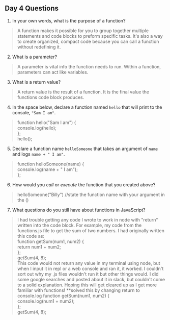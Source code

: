 ## Day 4 Questions

1. In your own words, what is the purpose of a function?
> A function makes it possible for you to group together multiple statements and code blocks to preform specific tasks. It's also a way to create organized, compact code because you can call a function without redefining it.

2. What is a parameter?
> A parameter is vital info the function needs to run. Within a function, parameters can act like variables.

3. What is a return value?
> A return value is the result of a function. It is the final value the functions code block produces.

4. In the space below, declare a function named `hello` that will print to the console, `"Sam I am"`.
> function hello("Sam I am") { <br>
>   console.log(hello); <br>
>}; <br>
> hello();

5. Declare a function name `helloSomeone` that takes an argument of `name` and logs `name + " I am"`.
> function helloSomeone(name) { <br>
>    console.log(name + " I am"); <br>
>}; <br>

6. How would you _call_ or _execute_ the function that you created above?
>helloSomeone("Billy") //state the function name with your argument in the ()

7. What questions do you still have about functions in JavaScript?
> I had trouble getting any code I wrote to work in node with "return" written into the code block. For example, my code from the functions.js file to get the sum of two numbers. I had originally written this code as: <br>
> function getSum(num1, num2) {<br>
>  return num1 + num2;<br>
>};<br>
>getSum(4, 8); <br>
>This code would not return any value in my terminal using node, but when I input it in repl or a web console and ran it, it worked. I couldn't sort out why my .js files wouldn't run it but other things would. I did some google searches and posted about it in slack, but couldn't come to  a solid explanation. Hoping this will get cleared up as I get more familiar with functions! **solved this by changing return to console.log
> function getSum(num1, num2) {<br>
>  console.log(num1 + num2);<br>
>};<br>
>getSum(4, 8); <br>
